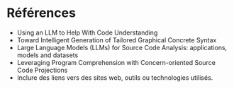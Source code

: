 # Références

- Using an LLM to Help With Code Understanding
- Toward Intelligent Generation of Tailored Graphical Concrete Syntax
- Large Language Models (LLMs) for Source Code Analysis: applications, models and datasets
- Leveraging Program Comprehension with Concern-oriented Source Code Projections
- Inclure des liens vers des sites web, outils ou technologies utilisés.
